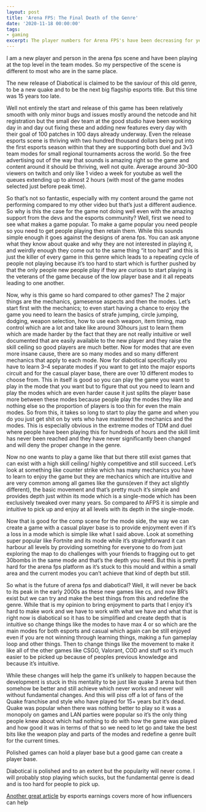 ```yaml
---
layout: post
title: 'Arena FPS: The Final Death of the Genre'
date: '2020-11-18 00:00:00'
tags:
- gaming
excerpt: The player numbers for Arena FPS's have been decreasing for years but can new games help revive this 15-year dead genre or is this the final nail in the coffin.
---
```


I am a new player and person in the arena fps scene and have been playing at the top level in the team modes. So my perspective of the scene is different to most who are in the same place.

The new release of Diabotical is claimed to be the saviour of this old genre, to be a new quake and to be the next big flagship esports title. But this time was 15 years too late.

Well not entirely the start and release of this game has been relatively smooth with only minor bugs and issues mostly around the netcode and hit registration but the small dev team at the good studio have been working day in and day out fixing these and adding new features every day with their goal of 100 patches in 100 days already underway. Even the release esports scene is thriving with two hundred thousand dollars being put into the first esports season within that they are supporting both duel and 3v3 team modes for small regional tournaments across the world. So the free advertising out of the way that sounds is amazing right so the game and content around it should be thriving, well not quite. Average around 30–300 viewers on twitch and only like 1 video a week for youtube as well the queues extending up to almost 2 hours (with most of the game modes selected just before peak time).

So that’s not so fantastic, especially with my content around the game not performing compared to my other video but that’s just a different audience. So why is this the case for the game not doing well even with the amazing support from the devs and the esports community? Well, first we need to see what makes a game popular. To make a game popular you need people so you need to get people playing then retain them. While this sounds simple enough it goes against the designs of arena fps. You can ask anyone what they know about quake and why they are not interested in playing it, and weirdly enough they come out to the same thing “it too hard” and this is just the killer of every game in this genre which leads to a repeating cycle of people not playing because it’s too hard to start which is further pushed by that the only people new people play if they are curious to start playing is the veterans of the game because of the low player base and it all repeats leading to one another.

Now, why is this game so hard compared to other games? The 2 major things are the mechanics, gamesense aspects and then the modes. Let’s start first with the mechanics; to even start having a chance to enjoy the game you need to learn the basics of strafe jumping, circle jumping, dodging, weapon selection, how to use each weapon, item timing, map control which are a lot and take like around 30hours just to learn them which are made harder by the fact that they are not really intuitive or well documented that are easily available to the new player and they raise the skill ceiling so good players are much better. Now for modes that are even more insane cause, there are so many modes and so many different mechanics that apply to each mode. Now for diabotical specifically you have to learn 3–4 separate modes if you want to get into the major esports circuit and for the casual player base, there are over 10 different modes to choose from. This in itself is good so you can play the game you want to play in the mode that you want but to figure that out you need to learn and play the modes which are even harder cause it just splits the player base more between these modes because people play the modes they like and nothing else so the proportion of players is too thin for even the main modes. So from this, it takes so long to start to play the game and when you do you just get shit on by vets who have mastered the mechanics and the modes. This is especially obvious in the extreme modes of TDM and duel where people have been playing this for hundreds of hours and the skill limit has never been reached and they have never significantly been changed and will deny the proper change in the genre.

Now no one wants to play a game like that but there still exist games that can exist with a high skill ceiling/ highly competitive and still succeed. Let’s look at something like counter strike which has many mechanics you have to learn to enjoy the game but they are mechanics which are intuitive and are very common among all games like the guns(even if they act slightly different), the basic movement and that’s pretty much it’s simple and provides depth just within its mode which is a single-mode which has been exclusively tweaked over many years. So compared to AFPS it is simple and intuitive to pick up and enjoy at all levels with its depth in the single-mode.

Now that is good for the comp scene for the mode side, the way we can create a game with a casual player base is to provide enjoyment even if it’s a loss in a mode which is simple like what I said above. Look at something super popular like Fortnite and its mode while it’s straightforward it can harbour all levels by providing something for everyone to do from just exploring the map to do challenges with your friends to fragging out to get 30bombs in the same mode and that’s the depth you need. But this is pretty hard for the arena fps platform as it’s stuck to this mould and within a small area and the current modes you can’t achieve that kind of depth but still.

So what is the future of arena fps and diabotical? Well, it will never be back to its peak in the early 2000s as these new games like cs, and now BR’s exist but we can try and make the best things from this and redefine the genre. While that is my opinion to bring enjoyment to parts that I enjoy it’s hard to make work and we have to work with what we have and what that is right now is diabotical so it has to be simplified and create depth that is intuitive so change things like the modes to have max 4 or so which are the main modes for both esports and casual which again can be still enjoyed even if you are not winning through learning things, making a fun gameplay loop and other things. Then to change things like the movement to make it like all of the other games like CSGO, Valorant, COD and stuff so it’s much easier to be picked up because of peoples previous knowledge and because it’s intuitive.

While these changes will help the game it’s unlikely to happen because the development is stuck in this mentality to be just like quake 3 arena but then somehow be better and still achieve which never works and never will without fundamental changes. And this will piss off a lot of fans of the Quake franchise and style who have played for 15+ years but it’s dead. Quake was popular when there was nothing better to play so it was a monopoly on games and LAN parties were popular so it’s the only thing people knew about which had nothing to do with how the game was played and how good it was in terms of that so we need to let go and take the best bits like the weapon play and parts of the modes and redefine a genre built for the current times.

Polished games can hold a player base but a good game can create a player base.

Diabotical is polished and to an extent but the popularity will never come. I will probably stop playing which sucks, but the fundamental genre is dead and is too hard for people to pick up.

[Another great article](https://www.esportsearnings.com/articles/the-problem-with-influencers-negatively-affecting-the-arena-fps-community-and-how-diabotical-will-revive-arena-shooters) by esports earnings covers more of how influencers can help
